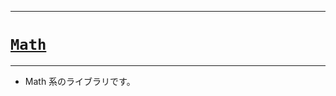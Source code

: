 _____

# [`Math`](https://github.com/titanium-22/Library_py/tree/main/Math)

_____

- Math 系のライブラリです。

